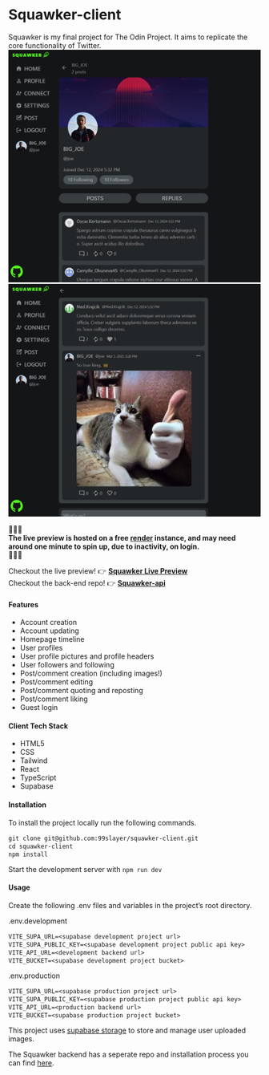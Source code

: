 # Squawker-client
Squawker is my final project for The Odin Project. It aims to replicate the core functionality of Twitter.\
![Project image 1.](/public/squawker-1.png)\
![Project image 2.](/public/squawker-2.png)

🚨🚨🚨\
**The live preview is hosted on a free [render](https://render.com/) instance, and may need around one minute to spin up, due to inactivity, on login.**\
🚨🚨🚨

Checkout the live preview! 👉 **[Squawker Live Preview](https://99slayer.github.io/squawker-client)**\
Checkout the back-end repo! 👉 **[Squawker-api](https://github.com/99slayer/squawker-api)**

#### Features
- Account creation
- Account updating
- Homepage timeline
- User profiles
- User profile pictures and profile headers
- User followers and following
- Post/comment creation (including images!)
- Post/comment editing
- Post/comment quoting and reposting
- Post/comment liking
- Guest login

#### Client Tech Stack
- HTML5
- CSS
- Tailwind
- React
- TypeScript
- Supabase

#### Installation
To install the project locally run the following commands.
```
git clone git@github.com:99slayer/squawker-client.git
cd squawker-client
npm install
```
Start the development server with `npm run dev`

#### Usage
Create the following .env files and variables in the project’s root directory.

.env.development
```
VITE_SUPA_URL=<supabase development project url>
VITE_SUPA_PUBLIC_KEY=<supabase development project public api key>
VITE_API_URL=<development backend url>
VITE_BUCKET=<supabase development project bucket>
```
.env.production
```
VITE_SUPA_URL=<supabase production project url>
VITE_SUPA_PUBLIC_KEY=<supabase production project public api key>
VITE_API_URL=<production backend url>
VITE_BUCKET=<supabase production project bucket>
```
This project uses [supabase storage](https://supabase.com/docs/guides/storage) to store and manage user uploaded images.

The Squawker backend has a seperate repo and installation process you can find [here](https://github.com/99slayer/squawker-api).
